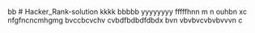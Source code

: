 bb # Hacker_Rank-solution
kkkk
bbbbb
yyyyyyyy
fffffhnn
m n
ouhbn 
xc
nfgfncncmhgmg
bvccbcvchv
cvbdfbdbdfdbdx
bvn vbvbvcvbvbvvvn
c
